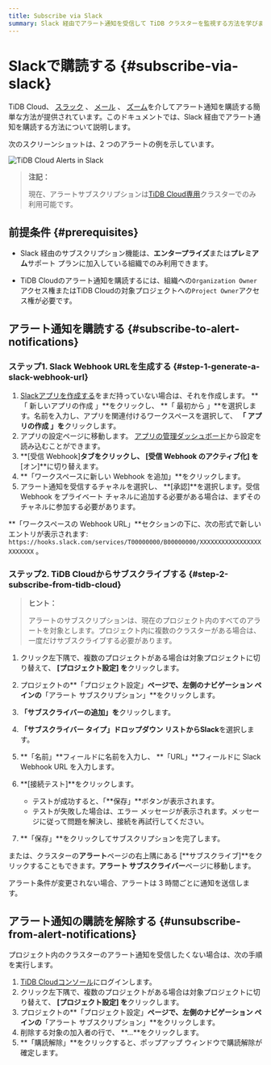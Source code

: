 ```yaml
---
title: Subscribe via Slack
summary: Slack 経由でアラート通知を受信して TiDB クラスターを監視する方法を学びます。
---
```


# Slackで購読する {#subscribe-via-slack}

TiDB Cloud、 [スラック](https://slack.com/) 、 [メール](/tidb-cloud/monitor-alert-email.md) 、 [ズーム](/tidb-cloud/monitor-alert-zoom.md)を介してアラート通知を購読する簡単な方法が提供されています。このドキュメントでは、Slack 経由でアラート通知を購読する方法について説明します。

次のスクリーンショットは、2 つのアラートの例を示しています。

![TiDB Cloud Alerts in Slack](https://docs-download.pingcap.com/media/images/docs/tidb-cloud/tidb-cloud-alert-subscription.png)

> **注記：**
>
> 現在、アラートサブスクリプションは[TiDB Cloud専用](/tidb-cloud/select-cluster-tier.md#tidb-cloud-dedicated)クラスターでのみ利用可能です。

## 前提条件 {#prerequisites}

-   Slack 経由のサブスクリプション機能は、**エンタープライズ**または**プレミアム**サポート プランに加入している組織でのみ利用できます。

-   TiDB Cloudのアラート通知を購読するには、組織への`Organization Owner`アクセス権またはTiDB Cloudの対象プロジェクトへの`Project Owner`アクセス権が必要です。

## アラート通知を購読する {#subscribe-to-alert-notifications}

### ステップ1. Slack Webhook URLを生成する {#step-1-generate-a-slack-webhook-url}

1.  [Slackアプリを作成する](https://api.slack.com/apps/new)をまだ持っていない場合は、それを作成します。 **「 新しいアプリの作成 」**をクリックし、 **「 最初から 」**を選択します。名前を入力し、アプリを関連付けるワークスペースを選択して、 **「 アプリの作成 」を**クリックします。
2.  アプリの設定ページに移動します。 [アプリの管理ダッシュボード](https://api.slack.com/apps)から設定を読み込むことができます。
3.  **[受信 Webhook]**タブをクリックし、 **[受信 Webhook のアクティブ化] を****[オン]**に切り替えます。
4.  **「ワークスペースに新しい Webhook を追加」**をクリックします。
5.  アラート通知を受信するチャネルを選択し、 **[承認]**を選択します。受信 Webhook をプライベート チャネルに追加する必要がある場合は、まずそのチャネルに参加する必要があります。

**「ワークスペースの Webhook URL」**セクションの下に、次の形式で新しいエントリが表示されます: `https://hooks.slack.com/services/T00000000/B00000000/XXXXXXXXXXXXXXXXXXXXXXXX` 。

### ステップ2. TiDB Cloudからサブスクライブする {#step-2-subscribe-from-tidb-cloud}

> **ヒント：**
>
> アラートのサブスクリプションは、現在のプロジェクト内のすべてのアラートを対象とします。プロジェクト内に複数のクラスターがある場合は、一度だけサブスクライブする必要があります。

1.  クリック<mdsvgicon name="icon-left-projects">左下隅で、複数のプロジェクトがある場合は対象プロジェクトに切り替えて、 **[プロジェクト設定] を**クリックします。</mdsvgicon>

2.  プロジェクトの**「プロジェクト設定」**ページで、左側のナビゲーション ペインの**「アラート サブスクリプション」**をクリックします。

3.  **「サブスクライバーの追加」を**クリックします。

4.  **「サブスクライバー タイプ」**ドロップダウン リストから**Slack**を選択します。

5.  **「名前」**フィールドに名前を入力し、 **「URL」**フィールドに Slack Webhook URL を入力します。

6.  **[接続テスト]**をクリックします。

    -   テストが成功すると、「**保存」**ボタンが表示されます。
    -   テストが失敗した場合は、エラー メッセージが表示されます。メッセージに従って問題を解決し、接続を再試行してください。

7.  **「保存」**をクリックしてサブスクリプションを完了します。

または、クラスターの**アラート**ページの右上隅にある [**サブスクライブ]**をクリックすることもできます。**アラート サブスクライバー**ページに移動します。

アラート条件が変更されない場合、アラートは 3 時間ごとに通知を送信します。

## アラート通知の購読を解除する {#unsubscribe-from-alert-notifications}

プロジェクト内のクラスターのアラート通知を受信したくない場合は、次の手順を実行します。

1.  [TiDB Cloudコンソール](https://tidbcloud.com)にログインします。
2.  クリック<mdsvgicon name="icon-left-projects">左下隅で、複数のプロジェクトがある場合は対象プロジェクトに切り替えて、 **[プロジェクト設定] を**クリックします。</mdsvgicon>
3.  プロジェクトの**「プロジェクト設定」**ページで、左側のナビゲーション ペインの**「アラート サブスクリプション」**をクリックします。
4.  削除する対象の加入者の行で、 **...**をクリックします。
5.  **「購読解除」**をクリックすると、ポップアップ ウィンドウで購読解除が確定します。
